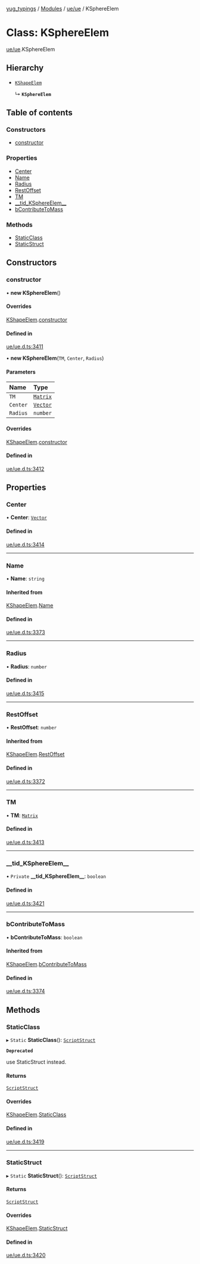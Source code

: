 [yug_typings](../README.md) / [Modules](../modules.md) / [ue/ue](../modules/ue_ue.md) / KSphereElem

# Class: KSphereElem

[ue/ue](../modules/ue_ue.md).KSphereElem

## Hierarchy

- [`KShapeElem`](ue_ue.KShapeElem.md)

  ↳ **`KSphereElem`**

## Table of contents

### Constructors

- [constructor](ue_ue.KSphereElem.md#constructor)

### Properties

- [Center](ue_ue.KSphereElem.md#center)
- [Name](ue_ue.KSphereElem.md#name)
- [Radius](ue_ue.KSphereElem.md#radius)
- [RestOffset](ue_ue.KSphereElem.md#restoffset)
- [TM](ue_ue.KSphereElem.md#tm)
- [\_\_tid\_KSphereElem\_\_](ue_ue.KSphereElem.md#__tid_ksphereelem__)
- [bContributeToMass](ue_ue.KSphereElem.md#bcontributetomass)

### Methods

- [StaticClass](ue_ue.KSphereElem.md#staticclass)
- [StaticStruct](ue_ue.KSphereElem.md#staticstruct)

## Constructors

### constructor

• **new KSphereElem**()

#### Overrides

[KShapeElem](ue_ue.KShapeElem.md).[constructor](ue_ue.KShapeElem.md#constructor)

#### Defined in

[ue/ue.d.ts:3411](https://github.com/YugMetaverse/yug_typings/blob/25cad34/ue/ue.d.ts#L3411)

• **new KSphereElem**(`TM`, `Center`, `Radius`)

#### Parameters

| Name | Type |
| :------ | :------ |
| `TM` | [`Matrix`](ue_ue.Matrix.md) |
| `Center` | [`Vector`](ue_ue_s.Vector.md) |
| `Radius` | `number` |

#### Overrides

[KShapeElem](ue_ue.KShapeElem.md).[constructor](ue_ue.KShapeElem.md#constructor)

#### Defined in

[ue/ue.d.ts:3412](https://github.com/YugMetaverse/yug_typings/blob/25cad34/ue/ue.d.ts#L3412)

## Properties

### Center

• **Center**: [`Vector`](ue_ue_s.Vector.md)

#### Defined in

[ue/ue.d.ts:3414](https://github.com/YugMetaverse/yug_typings/blob/25cad34/ue/ue.d.ts#L3414)

___

### Name

• **Name**: `string`

#### Inherited from

[KShapeElem](ue_ue.KShapeElem.md).[Name](ue_ue.KShapeElem.md#name)

#### Defined in

[ue/ue.d.ts:3373](https://github.com/YugMetaverse/yug_typings/blob/25cad34/ue/ue.d.ts#L3373)

___

### Radius

• **Radius**: `number`

#### Defined in

[ue/ue.d.ts:3415](https://github.com/YugMetaverse/yug_typings/blob/25cad34/ue/ue.d.ts#L3415)

___

### RestOffset

• **RestOffset**: `number`

#### Inherited from

[KShapeElem](ue_ue.KShapeElem.md).[RestOffset](ue_ue.KShapeElem.md#restoffset)

#### Defined in

[ue/ue.d.ts:3372](https://github.com/YugMetaverse/yug_typings/blob/25cad34/ue/ue.d.ts#L3372)

___

### TM

• **TM**: [`Matrix`](ue_ue.Matrix.md)

#### Defined in

[ue/ue.d.ts:3413](https://github.com/YugMetaverse/yug_typings/blob/25cad34/ue/ue.d.ts#L3413)

___

### \_\_tid\_KSphereElem\_\_

• `Private` **\_\_tid\_KSphereElem\_\_**: `boolean`

#### Defined in

[ue/ue.d.ts:3421](https://github.com/YugMetaverse/yug_typings/blob/25cad34/ue/ue.d.ts#L3421)

___

### bContributeToMass

• **bContributeToMass**: `boolean`

#### Inherited from

[KShapeElem](ue_ue.KShapeElem.md).[bContributeToMass](ue_ue.KShapeElem.md#bcontributetomass)

#### Defined in

[ue/ue.d.ts:3374](https://github.com/YugMetaverse/yug_typings/blob/25cad34/ue/ue.d.ts#L3374)

## Methods

### StaticClass

▸ `Static` **StaticClass**(): [`ScriptStruct`](ue_ue.ScriptStruct.md)

**`Deprecated`**

use StaticStruct instead.

#### Returns

[`ScriptStruct`](ue_ue.ScriptStruct.md)

#### Overrides

[KShapeElem](ue_ue.KShapeElem.md).[StaticClass](ue_ue.KShapeElem.md#staticclass)

#### Defined in

[ue/ue.d.ts:3419](https://github.com/YugMetaverse/yug_typings/blob/25cad34/ue/ue.d.ts#L3419)

___

### StaticStruct

▸ `Static` **StaticStruct**(): [`ScriptStruct`](ue_ue.ScriptStruct.md)

#### Returns

[`ScriptStruct`](ue_ue.ScriptStruct.md)

#### Overrides

[KShapeElem](ue_ue.KShapeElem.md).[StaticStruct](ue_ue.KShapeElem.md#staticstruct)

#### Defined in

[ue/ue.d.ts:3420](https://github.com/YugMetaverse/yug_typings/blob/25cad34/ue/ue.d.ts#L3420)
